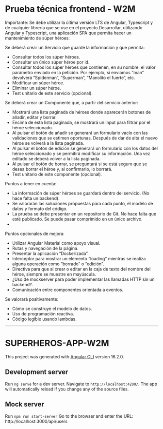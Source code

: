 # Prueba técnica frontend - W2M

 
Importante:
Se debe utilizar la última versión LTS de Angular, Typescript y de cualquier librería que se use en el proyecto.Desarrollar, utilizando Angular y Typescript, una aplicación SPA que permita hacer un mantenimiento de súper héroes:
 
Se deberá crear un Servicio que guarde la información y que permita:
 - Consultar todos los súper héroes.
 - Consultar un único súper héroe por id.
 - Consultar todos los súper héroes que contienen, en su nombre, el valor parámetro enviado en la petición. Por ejemplo, si enviamos “man” devolverá “Spiderman”, “Superman”, “Manolito el fuerte”, etc.
 - Modificar un súper héroe.
 - Eliminar un súper héroe.
 - Test unitario de este servicio (opcional).

Se deberá crear un Componente que, a partir del servicio anterior:
 - Mostrará una lista paginada de héroes donde aparecerán botones de añadir, editar y borrar.
 - Encima de esta lista paginada, se mostrará un input para filtrar por el héroe seleccionado.
 - Al pulsar el botón de añadir se generará un formulario vacío con las validaciones que se estimen oportunas. Después de dar de alta el nuevo héroe se volverá a la lista paginada.
 - Al pulsar el botón de edición se generará un formulario con los datos del héroe seleccionado y se permitirá modificar su información. Una vez editado se deberá volver a la lista paginada.
 - Al pulsar el botón de borrar, se preguntará si se está seguro que se desea borrar el héroe y, al confirmarlo, lo borrará.
 - Test unitario de este componente (opcional). 

Puntos a tener en cuenta:
 - La información de súper héroes se guardará dentro del servicio. (No hace falta un backend).
 - Se valorarán las soluciones propuestas para cada punto, el modelo de datos y formato del código.
 - La prueba se debe presentar en un repositorio de Git. No hace falta que esté publicado. Se puede pasar comprimido en un único archivo.
 - 
Puntos opcionales de mejora:
 - Utilizar Angular Material como apoyo visual.
 - Rutas y navegación de la página.
 - Presentar la aplicación “Dockerizada”.
 - Interceptor para mostrar un elemento “loading” mientras se realiza alguna operación como “borrado” o “edición”.
- Directiva para que al crear o editar en la caja de texto del nombre del héroe, siempre se muestre en mayúscula.
- ¿Uso de mockserver para poder implementar las llamadas HTTP sin un backend?.
- Comunicación entre componentes orientada a eventos.

Se valorará positivamente:
- Cómo se construye el modelo de datos.
- Uso de programación reactiva.
- Código legible usando lambdas.

-----------------------------------------------------------------------
# SUPERHEROS-APP-W2M

This project was generated with [Angular CLI](https://github.com/angular/angular-cli) version 16.2.0.

## Development server

Run `ng serve` for a dev server. Navigate to `http://localhost:4200/`. The app will automatically reload if you change any of the source files.


## Mock server
Run `npm run start-server`
Go to the browser and enter the URL: http://localhost:3000/api/users
